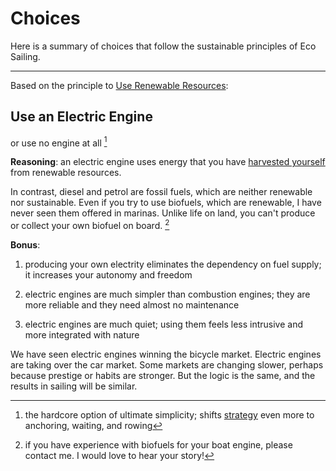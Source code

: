 # Choices

Here is a summary of choices that follow the sustainable principles of Eco Sailing.

- - -

Based on the principle to [Use Renewable Resources](#pp05):

## Use an Electric Engine

or use no engine at all [^no_engine]

**Reasoning**: an electric engine uses energy that you have [harvested yourself](#catch-resources) from renewable resources.

In contrast, diesel and petrol are fossil fuels, which are neither renewable nor sustainable. Even if you try to use biofuels, which are renewable, I have never seen them offered in marinas. Unlike life on land, you can't produce or collect your own biofuel on board. [^biofuel_feedback]

**Bonus**:

1. producing your own electrity eliminates the dependency on fuel supply; it increases your autonomy and freedom

1. electric engines are much simpler than combustion engines; they are more reliable and they need almost no maintenance

1. electric engines are much quiet; using them feels less intrusive and more integrated with nature

We have seen electric engines winning the bicycle market. Electric engines are taking over the car market. Some markets are changing slower, perhaps because prestige or habits are stronger. But the logic is the same, and the results in sailing will be similar.

[^biofuel_feedback]: if you have experience with biofuels for your boat engine, please contact me. I would love to hear your story!

[^no_engine]: the hardcore option of ultimate simplicity; shifts [strategy](#sailing) even more to anchoring, waiting, and rowing
